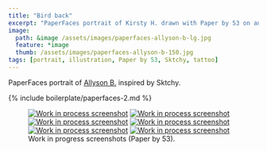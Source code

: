 ```yaml
---
title: "Bird back"
excerpt: "PaperFaces portrait of Kirsty H. drawn with Paper by 53 on an iPad."
image: 
  path: &image /assets/images/paperfaces-allyson-b-lg.jpg 
  feature: *image
  thumb: /assets/images/paperfaces-allyson-b-150.jpg
tags: [portrait, illustration, Paper by 53, Sktchy, tattoo]
---
```


PaperFaces portrait of [Allyson B.](http://sktchy.com/NogM0C) inspired by Sktchy.

{% include boilerplate/paperfaces-2.md %}

<figure class="third">
	<a href="{{ site.url }}/assets/images/paperfaces-allyson-b-process-1-lg.jpg"><img src="{{ site.url }}/assets/images/paperfaces-allyson-b-process-1-600.jpg" alt="Work in process screenshot"></a>
	<a href="{{ site.url }}/assets/images/paperfaces-allyson-b-process-2-lg.jpg"><img src="{{ site.url }}/assets/images/paperfaces-allyson-b-process-2-600.jpg" alt="Work in process screenshot"></a>
	<a href="{{ site.url }}/assets/images/paperfaces-allyson-b-process-3-lg.jpg"><img src="{{ site.url }}/assets/images/paperfaces-allyson-b-process-3-600.jpg" alt="Work in process screenshot"></a>
	<a href="{{ site.url }}/assets/images/paperfaces-allyson-b-process-4-lg.jpg"><img src="{{ site.url }}/assets/images/paperfaces-allyson-b-process-4-600.jpg" alt="Work in process screenshot"></a>
	<a href="{{ site.url }}/assets/images/paperfaces-allyson-b-process-5-lg.jpg"><img src="{{ site.url }}/assets/images/paperfaces-allyson-b-process-5-600.jpg" alt="Work in process screenshot"></a>
	<a href="{{ site.url }}/assets/images/paperfaces-allyson-b-process-6-lg.jpg"><img src="{{ site.url }}/assets/images/paperfaces-allyson-b-process-6-600.jpg" alt="Work in process screenshot"></a>
	<figcaption>Work in progress screenshots (Paper by 53).</figcaption>
</figure>
